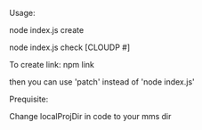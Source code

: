 Usage:

node index.js create

node index.js check [CLOUDP #]

To create link:
npm link

then you can use 'patch' instead of 'node index.js'

Prequisite:

Change localProjDir in code to your mms dir
